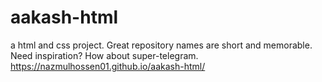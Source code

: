 # aakash-html
a html and css project. Great repository names are short and memorable. Need inspiration? How about super-telegram.
https://nazmulhossen01.github.io/aakash-html/
